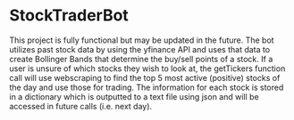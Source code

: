 # StockTraderBot
This project is fully functional but may be updated in the future. The bot utilizes past stock data by using the yfinance API and uses that data to create Bollinger Bands that
determine the buy/sell points of a stock. If a user is unsure of which stocks they wish to look at, the getTickers function call will use webscraping to find the top 5 most active
(positive) stocks of the day and use those for trading. The information for each stock is stored in a dictionary which is outputted to a text file using json and will be accessed
in future calls (i.e. next day). 
